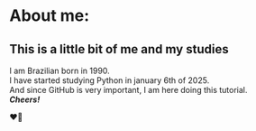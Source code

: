 # About me:

## This is a little bit of me and my studies

I am Brazilian born in 1990. \
I have started studying Python in january 6th of 2025. \
And since GitHub is very important, I am here doing this tutorial. \
***Cheers!***

:heart_on_fire:
